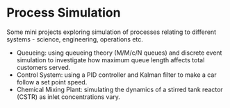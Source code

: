 # Process Simulation

Some mini projects exploring simulation of processes relating to different systems - science, engineering, operations etc.

- Queueing: using queueing theory (M/M/c/N queues) and discrete event simulation to investigate how maximum queue length affects total customers served.
- Control System: using a PID controller and Kalman filter to make a car follow a set point speed.
- Chemical Mixing Plant: simulating the dynamics of a stirred tank reactor (CSTR) as inlet concentrations vary.
